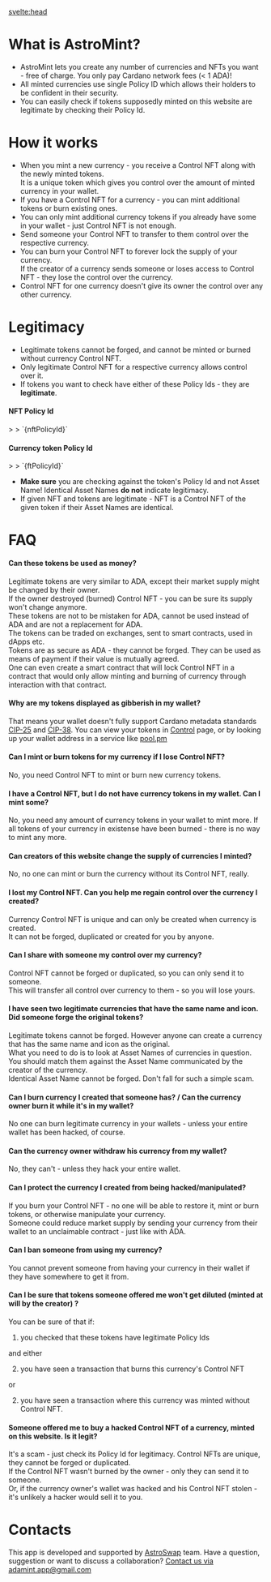 <script lang="ts" type="module">
  import { ftPolicyId, nftPolicyId } from '$lib/functions/policyIds'
</script>

<svelte:head>

   <title>AstroMint | About</title>
</svelte:head>

# What is AstroMint?

-  AstroMint lets you create any number of currencies and NFTs you want - free of charge. You only pay Cardano network fees (< 1 ADA)!
-  All minted currencies use single Policy ID which allows their holders to be confident in their security.
-  You can easily check if tokens supposedly minted on this website are legitimate by checking their Policy Id.

# How it works

-  When you mint a new currency - you receive a Control NFT along with the newly minted tokens.  
   It is a unique token which gives you control over the amount of minted currency in your wallet.
-  If you have a Control NFT for a currency - you can mint additional tokens or burn existing ones.
-  You can only mint additional currency tokens if you already have some in your wallet - just Control NFT is not enough.
-  Send someone your Control NFT to transfer to them control over the respective currency.
-  You can burn your Control NFT to forever lock the supply of your currency.  
   If the creator of a currency sends someone or loses access to Control NFT - they lose the control over the currency.
-  Control NFT for one currency doesn't give its owner the control over any other currency.

# Legitimacy

-  Legitimate tokens cannot be forged, and cannot be minted or burned without currency Control NFT.
-  Only legitimate Control NFT for a respective currency allows control over it.
-  If tokens you want to check have either of these Policy Ids - they are **legitimate**.

#### NFT Policy Id

<span class="break-all">
> > `{nftPolicyId}`
</span>

#### Currency token Policy Id

<span class="break-all">
> > `{ftPolicyId}`
</span>
<br/>

-  **Make sure** you are checking against the token's Policy Id and not Asset Name! Identical Asset Names **do not** indicate legitimacy.
-  If given NFT and tokens are legitimate - NFT is a Control NFT of the given token if their Asset Names are identical.

# FAQ

#### Can these tokens be used as money?

Legitimate tokens are very similar to ADA, except their market supply might be changed by their owner.  
If the owner destroyed (burned) Control NFT - you can be sure its supply won't change anymore.  
These tokens are not to be mistaken for ADA, cannot be used instead of ADA and are not a replacement for ADA.  
The tokens can be traded on exchanges, sent to smart contracts, used in dApps etc.  
Tokens are as secure as ADA - they cannot be forged. They can be used as means of payment if their value is mutually agreed.  
One can even create a smart contract that will lock Control NFT in a contract that would only allow minting and burning of currency through interaction with that contract.

#### Why are my tokens displayed as gibberish in my wallet?

That means your wallet doesn't fully support Cardano metadata standards <a target="_blank" href="https://cips.cardano.org/cips/cip25/">CIP-25</a> and <a target="_blank" href="https://github.com/savaki/CIPs/blob/master/CIP-0035/CIP-0035.md">CIP-38</a>.
You can view your tokens in <a target="_blank" href="/control">Control</a> page, or by looking up your wallet address in a service like <a target="_blank" href="https://pool.pm">pool.pm</a>

#### Can I mint or burn tokens for my currency if I lose Control NFT?

No, you need Control NFT to mint or burn new currency tokens.

#### I have a Control NFT, but I do not have currency tokens in my wallet. Can I mint some?

No, you need any amount of currency tokens in your wallet to mint more. If all tokens of your currency in existense have been burned - there is no way to mint any more.

#### Can creators of this website change the supply of currencies I minted?

No, no one can mint or burn the currency without its Control NFT, really.

#### I lost my Control NFT. Can you help me regain control over the currency I created?

Currency Control NFT is unique and can only be created when currency is created.  
It can not be forged, duplicated or created for you by anyone.

#### Can I share with someone my control over my currency?

Control NFT cannot be forged or duplicated, so you can only send it to someone.  
This will transfer all control over currency to them - so you will lose yours.

#### I have seen two legitimate currencies that have the same name and icon. Did someone forge the original tokens?

Legitimate tokens cannot be forged. However anyone can create a currency that has the same name and icon as the original.  
What you need to do is to look at Asset Names of currencies in question.  
You should match them against the Asset Name communicated by the creator of the currency.  
Identical Asset Name cannot be forged. Don't fall for such a simple scam.

#### Can I burn currency I created that someone has? / Can the currency owner burn it while it's in my wallet?

No one can burn legitimate currency in your wallets - unless your entire wallet has been hacked, of course.

#### Can the currency owner withdraw his currency from my wallet?

No, they can't - unless they hack your entire wallet.

#### Can I protect the currency I created from being hacked/manipulated?

If you burn your Control NFT - no one will be able to restore it, mint or burn tokens, or otherwise manipulate your currency.  
Someone could reduce market supply by sending your currency from their wallet to an unclaimable contract - just like with ADA.

#### Can I ban someone from using my currency?

You cannot prevent someone from having your currency in their wallet if they have somewhere to get it from.

#### Can I be sure that tokens someone offered me won't get diluted (minted at will by the creator) ?

You can be sure of that if:

1. you checked that these tokens have legitimate Policy Ids

and either

2. you have seen a transaction that burns this currency's Control NFT

or

2. you have seen a transaction where this currency was minted without Control NFT.

#### Someone offered me to buy a hacked Control NFT of a currency, minted on this website. Is it legit?

It's a scam - just check its Policy Id for legitimacy. Control NFTs are unique, they cannot be forged or duplicated.  
If the Control NFT wasn't burned by the owner - only they can send it to someone.  
Or, if the currency owner's wallet was hacked and his Control NFT stolen - it's unlikely a hacker would sell it to you.

# Contacts

This app is developed and supported by <a target="_blank" href="https://www.astroswap.app">AstroSwap</a> team.
Have a question, suggestion or want to discuss a collaboration?
[Contact us via adamint.app@gmail.com](mailto:adamint.app@gmail.com)

<br/>
<style lang="scss">
   @use "../markdown.css"
</style>
